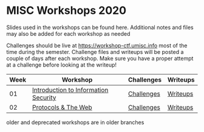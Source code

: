 # MISC Workshops 2020

Slides used in the workshops can be found here. Additional notes and files may also be added for each workshop as needed

Challenges should be live at https://workshop-ctf.umisc.info most of the time during the semester. Challenge files and writeups will be posted a couple of days after each workshop. Make sure you have a proper attempt at a challenge before looking at the writeup!

|Week|Workshop|Challenges|Writeups|
|---|---|---|---|
|01|[Introduction to Information Security](./workshop-01-introduction-to-information-security/slides.pdf)|[Challenges](./workshop-01-introduction-to-information-security/challenges/)|[Writeups](https://www.umisc.info/post/2020-03-05-workshop-01-ctf-writeups)|
|02|[Protocols & The Web](./workshop-02-protocols-and-the-web/slides.pdf)|[Challenges](./workshop-02-protocols-and-the-web/challenges)|[Writeups](https://www.umisc.info/post/2020-03-11-workshop-02-ctf-writeups)|

older and deprecated workshops are in older branches
